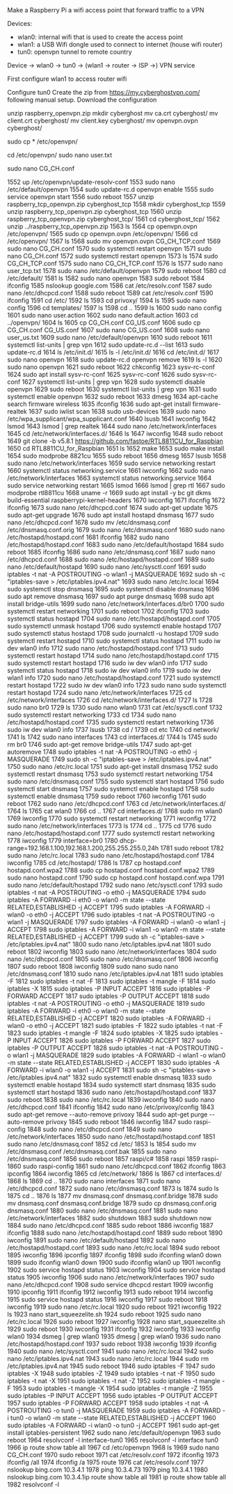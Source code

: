 Make a Raspberry Pi a wifi access point that forward traffic to a VPN

Devices:
- wlan0: internal wifi that is used to create the access point
- wlan1: a USB Wifi dongle used to connect to internet (house wifi router)
- tun0: openvpn tunnel to remote country

Device -> wlan0 -> tun0 -> (wlan1 -> router -> ISP ->)  VPN service

First configure wlan1 to access router wifi



Configure tun0
Create the zip from https://my.cyberghostvpn.com/ following manual setup.
Download the configuration

unzip raspberry_openvpn.zip
mkdir cyberghost
mv ca.crt cyberghost/
mv client.crt cyberghost/
mv client.key cyberghost/
mv openvpn.ovpn cyberghost/

sudo cp * /etc/openvpn/

cd /etc/openvpn/
sudo nano user.txt

sudo nano CG_CH.conf

 1552  up /etc/openvpn/update-resolv-conf
 1553  sudo nano /etc/default/openvpn
 1554  sudo update-rc.d openvpn enable
 1555  sudo service openvpn start
 1556  sudo reboot
 1557  unzip raspberry_tcp_openvpn.zip cyberghost_tcp
 1558  mkdir cyberghost_tcp
 1559  unzip raspberry_tcp_openvpn.zip cyberghost_tcp
 1560  unzip raspberry_tcp_openvpn.zip cyberghost_tcp/
 1561  cd cyberghost_tcp/
 1562  unzip ../raspberry_tcp_openvpn.zip
 1563  ls
 1564  cp openvpn.ovpn /etc/openvpn/
 1565  sudo cp openvpn.ovpn /etc/openvpn/
 1566  cd /etc/openvpn/
 1567  ls
 1568  sudo mv openvpn.ovpn CG_CH_TCP.conf
 1569  sudo nano CG_CH.conf
 1570  sudo systemctl restart openvpn
 1571  sudo nano CG_CH.conf
 1572  sudo systemctl restart openvpn
 1573  ls
 1574  sudo CG_CH_TCP.conf
 1575  sudo nano CG_CH_TCP.conf
 1576  ls
 1577  sudo nano user_tcp.txt
 1578  sudo nano /etc/default/openvpn
 1579  sudo reboot
 1580  cd /etc/default/
 1581  ls
 1582  sudo nano openvpn
 1583  sudo reboot
 1584  ifconfig
 1585  nslookup google.com
 1586  cat /etc/resolv.conf
 1587  sudo nano /etc/dhcpcd.conf
 1588  sudo reboot
 1589  cat /etc/resolv.conf
 1590  ifconfig
 1591  cd /etc/
 1592  ls
 1593  cd privoxy/
 1594  ls
 1595  sudo nano config
 1596  cd templates/
 1597  ls
 1598  cd ..
 1599  ls
 1600  sudo nano config
 1601  sudo nano user.action
 1602  sudo nano default.action
 1603  cd ../openvpn/
 1604  ls
 1605  cp CG_CH.conf CG_US.conf
 1606  sudo cp CG_CH.conf CG_US.conf
 1607  sudo nano CG_US.conf
 1608  sudo nano user_us.txt
 1609  sudo nano /etc/default/openvpn
 1610  sudo reboot
 1611  systemctl list-units | grep vpn
 1612  sudo update-rc.d --list
 1613  sudo update-rc.d
 1614  ls /etc/init.d/
 1615  ls -l /etc/init.d/
 1616  cd /etc/init.d/
 1617  sudo nano openvpn
 1618  sudo update-rc.d openvpn remove
 1619  ls -l
 1620  sudo nano openvpn
 1621  sudo reboot
 1622  chkconfig
 1623  sysv-rc-conf
 1624  sudo apt install sysv-rc-conf
 1625  sysv-rc-conf
 1626  sudo sysv-rc-conf
 1627  systemctl list-units | grep vpn
 1628  sudo systemctl disable openvpn
 1629  sudo reboot
 1630  systemctl list-units | grep vpn
 1631  sudo systemctl enable openvpn
 1632  sudo reboot
 1633  dmesg
 1634  apt-cache search firmware wireless
 1635  ifconfig
 1636  sudo apt-get install firmware-realtek
 1637  sudo iwlist scan
 1638  sudo usb-devices
 1639  sudo nano /etc/wpa_supplicant/wpa_supplicant.conf
 1640  lsusb
 1641  iwconfig
 1642  lsmod
 1643  lsmod | grep realtek
 1644  sudo nano /etc/network/interfaces
 1645  cd /etc/network/interfaces.d/
 1646  ls
 1647  iwconfig
 1648  sudo reboot
 1649  git clone -b v5.8.1 https://github.com/fastoe/RTL8811CU_for_Raspbian
 1650  cd RTL8811CU_for_Raspbian
 1651  ls
 1652  make
 1653  sudo make install
 1654  sudo modprobe 8821cu
 1655  sudo reboot
 1656  dmesg
 1657  lsusb
 1658  sudo nano /etc/network/interfaces
 1659  sudo service networking restart
 1660  systemctl status networking.service
 1661  iwconfig
 1662  sudo nano /etc/network/interfaces
 1663  systemctl status networking.service
 1664  sudo service networking restart
 1665  lsmod
 1666  lsmod | grep rtl
 1667  sudo modprobe rtl8811cu
 1668  uname -r
 1669  sudo apt install -y bc git dkms build-essential raspberrypi-kernel-headers
 1670  iwconfig
 1671  ifocnfig
 1672  ifconfig
 1673  sudo nano /etc/dhcpcd.conf
 1674  sudo apt-get update
 1675  sudo apt-get upgrade
 1676  sudo apt install hostapd dnsmasq
 1677  sudo nano /etc/dhcpcd.conf
 1678  sudo mv /etc/dnsmasq.conf /etc/dnsmasq.conf.orig
 1679  sudo nano /etc/dnsmasq.conf
 1680  sudo nano /etc/hostapd/hostapd.conf
 1681  ifconfig
 1682  sudo nano /etc/hostapd/hostapd.conf
 1683  sudo nano /etc/default/hostapd
 1684  sudo reboot
 1685  ifconfig
 1686  sudo nano /etc/dnsmasq.conf
 1687  sudo nano /etc/dhcpcd.conf
 1688  sudo nano /etc/hostapd/hostapd.conf
 1689  sudo nano /etc/default/hostapd
 1690  sudo nano /etc/sysctl.conf
 1691  sudo iptables -t nat -A POSTROUTING -o wlan1 -j MASQUERADE
 1692  sudo sh -c "iptables-save > /etc/iptables.ipv4.nat"
 1693  sudo nano /etc/rc.local
 1694  sudo systemctl stop dnsmasq
 1695  sudo systemctl disable dnsmasq
 1696  sudo apt remove dnsmasq
 1697  sudo apt purge dnsmasq
 1698  sudo apt install bridge-utils
 1699  sudo nano /etc/network/interfaces.d/br0
 1700  sudo systemctl restart networking
 1701  sudo reboot
 1702  ifconfig
 1703  sudo systemctl status hostapd
 1704  sudo nano /etc/hostapd/hostapd.conf
 1705  sudo systemctl unmask hostapd
 1706  sudo systemctl enable hostapd
 1707  sudo systemctl status hostapd
 1708  sudo journalctl -u hostapd
 1709  sudo systemctl restart hostapd
 1710  sudo systemctl status hostapd
 1711  sudo iw dev wlan0 info
 1712  sudo nano /etc/hostapd/hostapd.conf
 1713  sudo systemctl restart hostapd
 1714  sudo nano /etc/hostapd/hostapd.conf
 1715  sudo systemctl restart hostapd
 1716  sudo iw dev wlan0 info
 1717  sudo systemctl status hostapd
 1718  sudo iw dev wlan0 info
 1719  sudo iw dev wlan1 info
 1720  sudo nano /etc/hostapd/hostapd.conf
 1721  sudo systemctl restart hostapd
 1722  sudo iw dev wlan0 info
 1723  sudo nano  sudo systemctl restart hostapd
 1724  sudo nano /etc/network/interfaces
 1725  cd /etc/network/interfaces
 1726  cd /etc/network/interfaces.d/
 1727  ls
 1728  sudo nano br0
 1729  ls
 1730  sudo nano wlan0
 1731  cat /etc/sysctl.conf
 1732  sudo systemctl restart networking
 1733  cd
 1734  sudo nano /etc/hostapd/hostapd.conf
 1735  sudo systemctl restart networking
 1736  sudo iw dev wlan0 info
 1737  lsusb
 1738  cd /
 1739  cd etc
 1740  cd network/
 1741  ls
 1742  sudo nano interfaces
 1743  cd interfaces.d/
 1744  ls
 1745  sudo rm br0
 1746  sudo apt-get remove bridge-utils
 1747  sudo apt-get autoremove
 1748  sudo iptables -t nat -A POSTROUTING -o eth0 -j MASQUERADE
 1749  sudo sh -c "iptables-save > /etc/iptables.ipv4.nat"
 1750  sudo nano /etc/rc.local
 1751  sudo apt-get install dnsmasq
 1752  sudo systemctl restart dnsmasq
 1753  sudo systemctl restart networking
 1754  sudo nano /etc/dnsmasq.conf
 1755  sudo systemctl start hostapd
 1756  sudo systemctl start dnsmasq
 1757  sudo systemctl enable hostapd
 1758  sudo systemctl enable dnsmasq
 1759  sudo reboot
 1760  iwconfig
 1761  sudo reboot
 1762  sudo nano /etc/dhcpcd.conf
 1763  cd /etc/network/interfaces.d/
 1764  ls
 1765  cat wlan0
 1766  cd ..
 1767  cd interfaces.d/
 1768  sudo rm wlan0
 1769  iwconfig
 1770  sudo systemctl restart networking
 1771  iwconfig
 1772  sudo nano /etc/network/interfaces
 1773  ls
 1774  cd ..
 1775  cd
 1776  sudo nano /etc/hostapd/hostapd.conf
 1777  sudo systemctl restart networking
 1778  iwconfig
 1779  interface=br0
 1780  dhcp-range=192.168.1.100,192.168.1.200,255.255.255.0,24h
 1781  sudo reboot
 1782  sudo nano /etc/rc.local
 1783  sudo nano /etc/hostapd/hostapd.conf
 1784  iwconfig
 1785  cd /etc/hostapd/
 1786  ls
 1787  cp hostapd.conf hostapd.conf.wpa2
 1788  sudo cp hostapd.conf hostapd.conf.wpa2
 1789  sudo nano hostapd.conf
 1790  sudo cp hostapd.conf hostapd.conf.wpa
 1791  sudo nano /etc/default/hostapd
 1792  sudo nano /etc/sysctl.conf
 1793  sudo iptables -t nat -A POSTROUTING -o eth0 -j MASQUERADE
 1794  sudo iptables -A FORWARD -i eth0 -o wlan0 -m state --state RELATED,ESTABLISHED -j ACCEPT
 1795  sudo iptables -A FORWARD -i wlan0 -o eth0 -j ACCEPT
 1796  sudo iptables -t nat -A POSTROUTING -o wlan1 -j MASQUERADE
 1797  sudo iptables -A FORWARD -i wlan0 -o wlan1 -j ACCEPT
 1798  sudo iptables -A FORWARD -i wlan1 -o wlan0 -m state --state RELATED,ESTABLISHED -j ACCEPT
 1799  sudo sh -c "iptables-save > /etc/iptables.ipv4.nat"
 1800  sudo nano /etc/iptables.ipv4.nat
 1801  sudo reboot
 1802  iwconfig
 1803  sudo nano /etc/network/interfaces
 1804  sudo nano /etc/dhcpcd.conf
 1805  sudo nano /etc/dnsmasq.conf
 1806  iwconfig
 1807  sudo reboot
 1808  iwconfig
 1809  sudo nano sudo nano /etc/dnsmasq.conf
 1810  sudo nano /etc/iptables.ipv4.nat
 1811  sudo iptables -F
 1812  sudo iptables -t nat -F
 1813  sudo iptables -t mangle -F
 1814  sudo iptables -X
 1815  sudo iptables -P INPUT ACCEPT
 1816  sudo iptables -P FORWARD ACCEPT
 1817  sudo iptables -P OUTPUT ACCEPT
 1818  sudo iptables -t nat -A POSTROUTING -o eth0 -j MASQUERADE
 1819  sudo iptables -A FORWARD -i eth0 -o wlan0 -m state --state RELATED,ESTABLISHED -j ACCEPT
 1820  sudo iptables -A FORWARD -i wlan0 -o eth0 -j ACCEPT
 1821  sudo iptables -F
 1822  sudo iptables -t nat -F
 1823  sudo iptables -t mangle -F
 1824  sudo iptables -X
 1825  sudo iptables -P INPUT ACCEPT
 1826  sudo iptables -P FORWARD ACCEPT
 1827  sudo iptables -P OUTPUT ACCEPT
 1828  sudo iptables -t nat -A POSTROUTING -o wlan1 -j MASQUERADE
 1829  sudo iptables -A FORWARD -i wlan1 -o wlan0 -m state --state RELATED,ESTABLISHED -j ACCEPT
 1830  sudo iptables -A FORWARD -i wlan0 -o wlan1 -j ACCEPT
 1831  sudo sh -c "iptables-save > /etc/iptables.ipv4.nat"
 1832  sudo systemctl enable dnsmasq
 1833  sudo systemctl enable hostapd
 1834  sudo systemctl start dnsmasq
 1835  sudo systemctl start hostapd
 1836  sudo nano /etc/hostapd/hostapd.conf
 1837  sudo reboot
 1838  sudo nano /etc/rc.local
 1839  iwconfig
 1840  sudo nano /etc/dhcpcd.conf
 1841  ifconfig
 1842  sudo nano /etc/privoxy/config
 1843  sudo apt-get remove --auto-remove privoxy
 1844  sudo apt-get purge --auto-remove privoxy
 1845  sudo reboot
 1846  iwconfig
 1847  sudo raspi-config
 1848  sudo nano /etc/dhcpcd.conf
 1849  sudo nano /etc/network/interfaces
 1850  sudo nano /etc/hostapd/hostapd.conf
 1851  sudo nano /etc/dnsmasq.conf
 1852  cd /etc/
 1853  ls
 1854  sudo mv /etc/dnsmasq.conf /etc/dnsmasq.conf.bak
 1855  sudo nano /etc/dnsmasq.conf
 1856  sudo reboot
 1857  raspi/c#
 1858  raspi
 1859  raspi-
 1860  sudo raspi-config
 1861  sudo nano /etc/dhcpcd.conf
 1862  ifconfig
 1863  ipconfig
 1864  iwconfig
 1865  cd /etc/network/
 1866  ls
 1867  cd interfaces.d/
 1868  ls
 1869  cd ..
 1870  sudo nano interfaces
 1871  sudo nano /etc/dhcpcd.conf
 1872  sudo nano /etc/dnsmasq.conf
 1873  ls
 1874  sudo ls
 1875  cd ..
 1876  ls
 1877  mv dnsmasq.conf dnsmasq.conf.bridge
 1878  sudo mv dnsmasq.conf dnsmasq.conf.bridge
 1879  sudo cp dnsmasq.conf.orig  dnsmasq.conf
 1880  sudo nano /etc/dnsmasq.conf
 1881  sudo nano /etc/network/interfaces
 1882  sudo shutdown
 1883  sudo shutdown now
 1884  sudo nano /etc/dhcpcd.conf
 1885  sudo reboot
 1886  iwconfig
 1887  ifconfig
 1888  sudo nano /etc/hostapd/hostapd.conf
 1889  sudo reboot
 1890  iwconfig
 1891  sudo nano /etc/default/hostapd
 1892  sudo nano /etc/hostapd/hostapd.conf
 1893  sudo nano /etc/rc.local
 1894  sudo reboot
 1895  iwconfig
 1896  ipconfig
 1897  ifconfig
 1898  sudo ifconfing wlan0 down
 1899  sudo ifconfig wlan0 down
 1900  sudo ifconfig wlan0 up
 1901  iwconfig
 1902  sudo service hostapd status
 1903  iwconfig
 1904  sudo service hostapd status
 1905  iwconfig
 1906  sudo nano /etc/network/interfaces
 1907  sudo nano /etc/dhcpcd.conf
 1908  sudo service dhcpcd restart
 1909  iwconfig
 1910  ipconfig
 1911  ifconfig
 1912  iwconfig
 1913  sudo reboot
 1914  iwconfig
 1915  sudo service hostapd status
 1916  iwconfig
 1917  sudo reboot
 1918  iwconfig
 1919  sudo nano /etc/rc.local
 1920  sudo reboot
 1921  iwconfig
 1922  ls
 1923  nano start_squeezelite.sh
 1924  sudo reboot
 1925  sudo nano /etc/rc.local
 1926  sudo reboot
 1927  iwconfig
 1928  nano start_squeezelite.sh
 1929  sudo reboot
 1930  iwconfig
 1931  ifconfig
 1932  iwconfig
 1933  iwconfig wlan0
 1934  dsmeg | grep wlan0
 1935  dmesg | grep wlan0
 1936  sudo nano /etc/hostapd/hostapd.conf
 1937  sudo reboot
 1938  iwconfig
 1939  ifconfig
 1940  sudo nano /etc/sysctl.conf
 1941  sudo nano /etc/rc.local
 1942  sudo nano /etc/iptables.ipv4.nat
 1943  sudo nano /etc/rc.local
 1944  sudo rm  /etc/iptables.ipv4.nat
 1945  sudo reboot
 1946  sudo iptables -F
 1947  sudo iptables -X
 1948  sudo iptables -Z
 1949  sudo iptables -t nat -F
 1950  sudo iptables -t nat -X
 1951  sudo iptables -t nat -Z
 1952  sudo iptables -t mangle -F
 1953  sudo iptables -t mangle -X
 1954  sudo iptables -t mangle -Z
 1955  sudo iptables -P INPUT ACCEPT
 1956  sudo iptables -P OUTPUT ACCEPT
 1957  sudo iptables -P FORWARD ACCEPT
 1958  sudo iptables -t nat -A POSTROUTING -o tun0 -j MASQUERADE
 1959  sudo iptables -A FORWARD -i tun0 -o wlan0 -m state --state RELATED,ESTABLISHED -j ACCEPT
 1960  sudo iptables -A FORWARD -i wlan0 -o tun0 -j ACCEPT
 1961  sudo apt-get install iptables-persistent
 1962  sudo nano /etc/default/openvpn
 1963  sudo reboot
 1964  resolvconf -l interface-tun0
 1965  resolvconf -l interface tun0
 1966  ip route show table all
 1967  cd /etc/openvpn
 1968  ls
 1969  sudo nano CG_CH.conf
 1970  sudo reboot
 1971  cat /etc/resolv.conf
 1972  ifconfig
 1973  ifconfig /all
 1974  ifconfig /a
 1975  route
 1976  cat /etc/resolv.conf
 1977  nslookup bing.com 10.3.4.1
 1978  ping 10.3.4.73
 1979  ping 10.3.4.1
 1980  nslookup bing.com 10.3.4.1ip route show table all
 1981  ip route show table all
 1982  resolvconf -l
